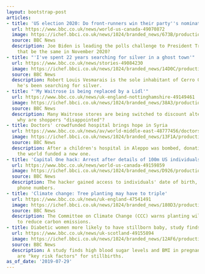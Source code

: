 ```yaml
---
layout: bootstrap-post
articles:
- title: 'US election 2020: Do front-runners win their party''s nomination?'
  url: https://www.bbc.co.uk/news/world-us-canada-49070872
  image: https://ichef.bbci.co.uk/news/1024/branded_news/673B/production/_107972462_bideniigettyimages-1161425937.jpg
  source: BBC News
  description: Joe Biden is leading the polls challenge to President Trump, but will
    that be the same in November 2020?
- title: "'I've spent 22 years searching for silver in a ghost town'"
  url: https://www.bbc.co.uk/news/stories-49084230
  image: https://ichef.bbci.co.uk/news/1024/branded_news/14D0C/production/_107906258_brentunderwood.jpg
  source: BBC News
  description: Robert Louis Vesmarais is the sole inhabitant of Cerro Gordo, where
    he's been searching for silver.
- title: "'My Waitrose is being replaced by a Lidl'"
  url: https://www.bbc.co.uk/news/uk-england-nottinghamshire-49149461
  image: https://ichef.bbci.co.uk/news/1024/branded_news/38A3/production/_108099441_img_0043.jpg
  source: BBC News
  description: Many Waitrose stores are being switched to discount alternatives but
    why are shoppers "disappointed"?
- title: Doctors' crowdfunded hospital brings hope in Syria
  url: https://www.bbc.co.uk/news/av/world-middle-east-48777456/doctors-crowdfunded-hospital-brings-hope-in-syria
  image: https://ichef.bbci.co.uk/news/1024/branded_news/13F1A/production/_108109618_p07hrpm1.jpg
  source: BBC News
  description: After a children's hospital in Aleppo was bombed, donations from around
    the world funded a new one.
- title: 'Capital One hack: Arrest after details of 100m US individuals stolen'
  url: https://www.bbc.co.uk/news/world-us-canada-49159859
  image: https://ichef.bbci.co.uk/news/1024/branded_news/D926/production/_108109555_gettyimages-1146666481.jpg
  source: BBC News
  description: The hacker gained access to individuals' date of birth, addresses and
    phone numbers.
- title: 'Climate change: Tree planting may have to triple'
  url: https://www.bbc.co.uk/news/uk-england-47541491
  image: https://ichef.bbci.co.uk/news/1024/branded_news/180D3/production/_106651589_gettyimages-936871548.jpgandyhoward.jpg
  source: BBC News
  description: The Committee on Climate Change (CCC) warns planting will have to rise
    to reduce carbon emissions.
- title: Diabetic women more likely to have stillborn baby, study finds
  url: https://www.bbc.co.uk/news/uk-scotland-49155894
  image: https://ichef.bbci.co.uk/news/1024/branded_news/12AF6/production/_107043567_pregnantwomangettycreative.jpg
  source: BBC News
  description: A study finds high blood sugar levels and BMI in pregnant diabetics
    are "key risk factors" for stillbirths.
as_of_date: '2019-07-29'
---
```


